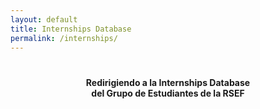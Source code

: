 ```yaml
---
layout: default
title: Internships Database
permalink: /internships/
---
```

<html>
<head>
    <title>HTML Redirect</title>
    <meta http-equiv="refresh"
        content="4; url = https://internships-db.vercel.app/" />
</head>
</html>

<div class="container">
  <div class="section">
  <h4 style="padding-top: 20px; padding-bottom: 20px;"><center>Redirigiendo a la Internships Database<br>del Grupo de Estudiantes de la RSEF</center></h4>
    <div class="progress">
      <div class="indeterminate"></div>
    </div>
  </div>
</div>

<!-- This code redirects from the file permalink to the site indicated in the <meta> container -->

<!-- This redirection is meant to provide a fixed link to the Group's Internships Database, no matter if the vercel link changes. In such case, we only need to modified the link contained in the <meta> tag -->
